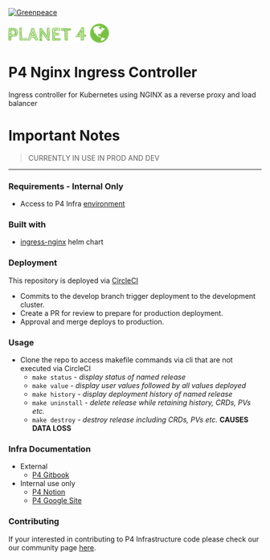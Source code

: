 [![Greenpeace](https://circleci.com/gh/greenpeace/planet4-nginx-ingress.svg?style=shield)](https://circleci.com/gh/greenpeace/planet4-nginx-ingress)

![Planet4](./p4logo.png)
# P4 Nginx Ingress Controller

Ingress controller for Kubernetes using NGINX as a reverse proxy and load balancer

<h1>Important Notes</h1>

>CURRENTLY IN USE IN PROD AND DEV

***
### Requirements - Internal Only
-   Access to P4 Infra [environment](https://www.notion.so/p4infra/bab9d0b1f2db4d929a59916899d531c1?v=eca7b78e1ae345c6883a9b37c6b76cac)

### Built with
- [ingress-nginx](https://github.com/kubernetes/ingress-nginx/tree/master/charts/ingress-nginx) helm chart

### Deployment
This repository is deployed via [CircleCI](https://circleci.com/gh/greenpeace/planet4-traefik)

 - Commits to the develop branch trigger deployment to the development cluster.  
 - Create a PR for review to prepare for production deployment.
 - Approval and merge deploys to production.

### Usage
 - Clone the repo to access makefile commands via cli that are not executed via CircleCI
   - `make status` - <em> display status of named release </em>
   - `make value` - <em> display user values followed by all values deployed </em>
   - `make history` - <em> display deployment history of named release </em>
   - `make uninstall` - <em> delete release while retaining history, CRDs, PVs etc.</em>
   - `make destroy` - <em> destroy release including CRDs, PVs etc. </em> <strong> CAUSES DATA LOSS </strong>

 ### Infra Documentation
 - External
   - [P4 Gitbook](https://support.greenpeace.org/planet4/infrastructure/intro)
 - Internal use only
   - [P4 Notion](https://www.notion.so/p4infra/)
   - [P4 Google Site](https://sites.google.com/greenpeace.org/p4-infra)

 ### Contributing
 If your interested in contributing to P4 Infrastructure code please check our our community page [here](https://github.com/greenpeace/planet4).
